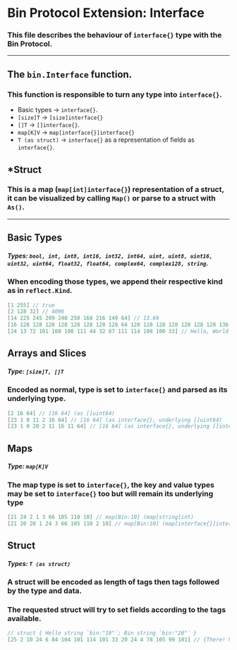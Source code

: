 # Bin Protocol Extension: Interface
### This file describes the behaviour of `interface{}` type with the Bin Protocol.

---

## The `bin.Interface` function.
### This function is responsible to turn any type into `interface{}`.
- Basic types -> `interface{}`.
- `[size]T` -> `[size]interface{}`
- `[]T` -> `[]interface{}`.
- `map[K]V` -> `map[interface{}]interface{}`
- `T (as struct)` -> `interface{}` as a representation of fields as `interface{}`.

## *Struct
### This is a map (`map[int]interface{}`) representation of a struct, it can be visualized by calling `Map()` or parse to a struct with `As()`.

---

## Basic Types
##### Types: `bool, int, int8, int16, int32, int64, uint, uint8, uint16, uint32, uint64, float32, float64, complex64, complex128, string`.

### When encoding those types, we append their respective kind as in `reflect.Kind`.

```go
[1 255] // true
[2 128 32] // 4096
[14 225 245 209 240 250 168 216 149 64] // 13.69
[16 128 128 128 128 128 128 128 128 64 128 128 128 128 128 128 128 136 64] // (2+4i)
[24 13 72 101 108 108 111 44 32 87 111 114 108 100 33] // Hello, World!
```

## Arrays and Slices
##### Type: `[size]T, []T`

### Encoded as normal, type is set to `interface{}` and parsed as its underlying type.

```go
[2 16 64] // [16 64] (as []uint64)
[23 1 0 11 2 16 64] // [16 64] (as interface{}, underlying []uint64)
[23 1 0 20 2 11 16 11 64] // [16 64] (as interface{}, underlying []interface{})
```

## Maps
##### Type: `map[K]V`

### The map type is set to `interface{}`, the key and value types may be set to `interface{}` too but will remain its underlying type

```go
[21 24 2 1 3 66 105 110 10] // map[Bin:10] (map[string]int)
[21 20 20 1 24 3 66 105 110 2 10] // map[Bin:10] (map[interface{}]interface{})
```

## Struct
##### Types: `T (as struct)`

### A struct will be encoded as length of tags then tags followed by the type and data.
### The requested struct will try to set fields according to the tags available.

```go
// struct { Hello string `bin:"10"`; Bin string `bin:"20"` }
[25 2 10 24 6 84 104 101 114 101 33 20 24 4 78 105 99 101] // {There! Nice}
```